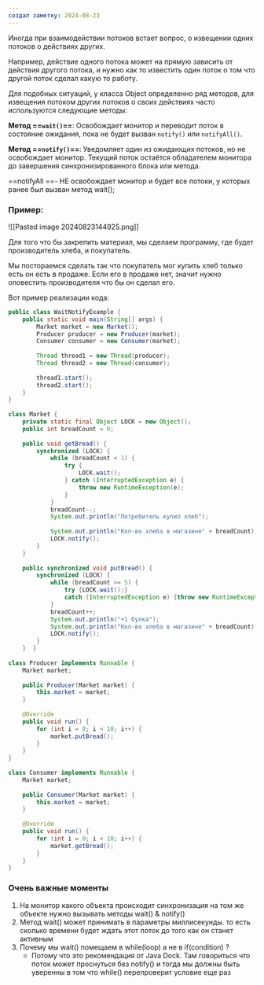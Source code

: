 ```yaml
---
создал заметку: 2024-08-23
---
```

Иногда при взаимодействии потоков встает вопрос, о извещении одних потоков о действиях других. 

Например, действие одного потока может на прямую зависить от действия другого потока, и нужно как то известить один поток о том что другой поток сделал какую то работу. 

Для подобных ситуаций, у класса Object определенно ряд методов, для извещения потоком других потоков о своих действиях часто используются следующие методы: 


**Метод ==`wait()`==**: Освобождает монитор и переводит поток в состояние ожидания, пока не будет вызван `notify()` или `notifyAll()`.

**Метод ==`notify()`==**: Уведомляет один из ожидающих потоков, но не освобождает монитор. Текущий поток остаётся обладателем монитора до завершения синхронизированного блока или метода.

==notifyAll ==- НЕ освобождает монитор и будет все потоки, у
которых ранее был вызван метод wait();

### Пример:

![[Pasted image 20240823144925.png]]

Для того что бы закрепить материал, мы сделаем программу, где будет производитель хлеба, и покупатель.

Мы постораемся сделать так что покупатель мог купить хлеб только есть он есть в продаже. Если его в продаже нет, значит нужно оповестить производителя что бы он сделал его. 

Вот пример реализации кода: 

```java
public class WaitNotifyExample {  
    public static void main(String[] args) {  
        Market market = new Market();  
        Producer producer = new Producer(market);  
        Consumer consumer = new Consumer(market);  
  
        Thread thread1 = new Thread(producer);  
        Thread thread2 = new Thread(consumer);  
  
        thread1.start();  
        thread2.start();  
    }  
}  
  
class Market {  
    private static final Object LOCK = new Object();  
    public int breadCount = 0;  
  
    public void getBread() {  
        synchronized (LOCK) {  
            while (breadCount < 1) {  
                try {  
                    LOCK.wait();  
                } catch (InterruptedException e) {  
                    throw new RuntimeException(e);  
                }  
            }  
            breadCount--;  
            System.out.println("Потребитель купил хлеб");  
  
            System.out.println("Кол-во хлеба в магазине" + breadCount);  
            LOCK.notify();  
        }  
    }  
  
    public synchronized void putBread() {  
        synchronized (LOCK) {  
            while (breadCount >= 5) {  
                try {LOCK.wait();}  
                catch (InterruptedException e) {throw new RuntimeException(e);}  
            }  
            breadCount++;  
            System.out.println("+1 булка");  
            System.out.println("Кол-во хлеба в магазине" + breadCount);  
            LOCK.notify();  
        }  
    }  }  
  
class Producer implements Runnable {  
    Market market;  
  
    public Producer(Market market) {  
        this.market = market;  
    }  
  
    @Override  
    public void run() {  
        for (int i = 0; i < 10; i++) {  
            market.putBread();  
        }  
    }  
}  
  
class Consumer implements Runnable {  
    Market market;  
  
    public Consumer(Market market) {  
        this.market = market;  
    }  
  
    @Override  
    public void run() {  
        for (int i = 0; i < 10; i++) {  
            market.getBread();  
        }  
    }  
}
```

### Очень важные моменты
1) На монитор какого объекта происходит синхронизация на том же объекте нужно вызывать методы wait() & notify()
2) Метод wait() может принимать в параметры миллисекунды.
	то есть сколько времени будет ждать этот поток до того как он станет активным
3) Почему мы wait() помещаем в while(loop) а не в if(condition) ?
    - Потому что это рекомендация от Java Dock. Там говориться что поток может проснуться без notify() и тогда мы должны быть уверенны в том что while() перепроверит условие еще раз

